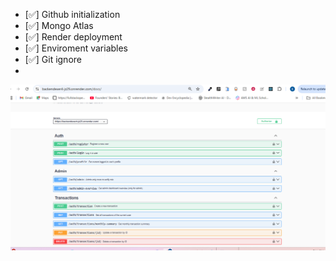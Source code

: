 - [✅] Github initialization
- [✅] Mongo Atlas
- [✅] Render deployment
- [✅] Enviroment variables
- [✅] Git ignore
- 

![project on render screenshot](./assest/image.png)
